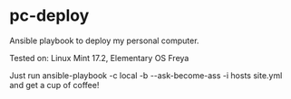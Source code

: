 # pc-deploy
Ansible playbook to deploy my personal computer.

Tested on: Linux Mint 17.2, Elementary OS Freya

Just run ansible-playbook -c local -b --ask-become-ass -i hosts site.yml and get a cup of coffee!
